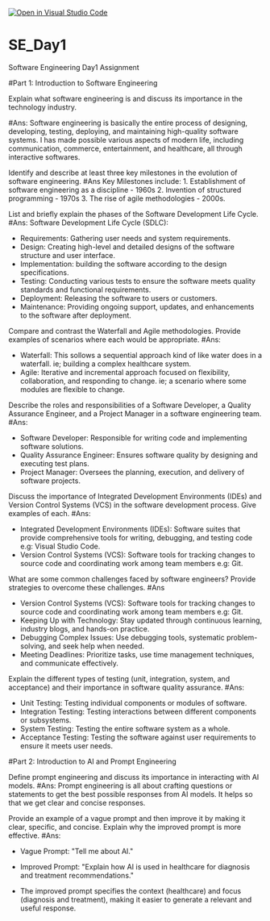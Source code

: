 [![Open in Visual Studio Code](https://classroom.github.com/assets/open-in-vscode-2e0aaae1b6195c2367325f4f02e2d04e9abb55f0b24a779b69b11b9e10269abc.svg)](https://classroom.github.com/online_ide?assignment_repo_id=18352275&assignment_repo_type=AssignmentRepo)
# SE_Day1
Software Engineering Day1 Assignment

#Part 1: Introduction to Software Engineering

Explain what software engineering is and discuss its importance in the technology industry.

#Ans:
Software engineering is basically the entire process of designing, developing, testing, deploying, and maintaining high-quality software systems. 
I has made possible various aspects of modern life, including communication, commerce, entertainment, and healthcare, all through interactive softwares.


Identify and describe at least three key milestones in the evolution of software engineering.
#Ans
Key Milestones include:
    1. Establishment of software engineering as a discipline - 1960s
    2. Invention of structured programming - 1970s
    3. The rise of agile methodologies - 2000s.

List and briefly explain the phases of the Software Development Life Cycle.
#Ans:
 Software Development Life Cycle (SDLC):
  - Requirements: Gathering user needs and system requirements.
  - Design: Creating high-level and detailed designs of the software structure and user interface.
  - Implementation: building the software according to the design specifications.
  - Testing: Conducting various tests to ensure the software meets quality standards and functional requirements.
  - Deployment: Releasing the software to users or customers.
  - Maintenance: Providing ongoing support, updates, and enhancements to the software after deployment.


Compare and contrast the Waterfall and Agile methodologies. Provide examples of scenarios where each would be appropriate.
#Ans:
  - Waterfall: This sollows a sequential approach kind of like water does in a waterfall. ie; building a complex healthcare system.
  - Agile: Iterative and incremental approach focused on flexibility, collaboration, and responding to change. ie; a scenario where some modules are flexible to change.


Describe the roles and responsibilities of a Software Developer, a Quality Assurance Engineer, and a Project Manager in a software engineering team.
#Ans:
  - Software Developer: Responsible for writing code and implementing software solutions.
  - Quality Assurance Engineer: Ensures software quality by designing and executing test plans.
  - Project Manager: Oversees the planning, execution, and delivery of software projects.

Discuss the importance of Integrated Development Environments (IDEs) and Version Control Systems (VCS) in the software development process. Give examples of each.
#Ans:
  - Integrated Development Environments (IDEs): Software suites that provide comprehensive tools for writing, debugging, and testing code e.g: Visual Studio Code.
  - Version Control Systems (VCS): Software tools for tracking changes to source code and coordinating work among team members e.g: Git.


What are some common challenges faced by software engineers? Provide strategies to overcome these challenges.
#Ans
  - Version Control Systems (VCS): Software tools for tracking changes to source code and coordinating work among team members e.g: Git.
  - Keeping Up with Technology: Stay updated through continuous learning, industry blogs, and hands-on practice.
  - Debugging Complex Issues: Use debugging tools, systematic problem-solving, and seek help when needed.
  - Meeting Deadlines: Prioritize tasks, use time management techniques, and communicate effectively.


Explain the different types of testing (unit, integration, system, and acceptance) and their importance in software quality assurance.
#Ans:
  - Unit Testing: Testing individual components or modules of software.
  - Integration Testing: Testing interactions between different components or subsystems.
  - System Testing: Testing the entire software system as a whole.
  - Acceptance Testing: Testing the software against user requirements to ensure it meets user needs.

#Part 2: Introduction to AI and Prompt Engineering


Define prompt engineering and discuss its importance in interacting with AI models.
#Ans:
Prompt engineering is all about crafting questions or statements to get the best possible responses from AI models. 
It helps so that we get clear and concise responses.


Provide an example of a vague prompt and then improve it by making it clear, specific, and concise. Explain why the improved prompt is more effective.
#Ans:
  - Vague Prompt: "Tell me about AI."
  - Improved Prompt: "Explain how AI is used in healthcare for diagnosis and treatment recommendations."

  - The improved prompt specifies the context (healthcare) and focus (diagnosis and treatment), making it easier to generate a relevant and useful response.

